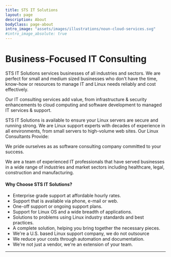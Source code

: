 ```yaml
---
title: STS IT Solutions
layout: page
description: About
bodyClass: page-about
intro_image: "assets/images/illustrations/noun-cloud-services.svg"
#intro_image_absolute: true
---
```


<!-- Comment out logo image
![sts-logo](/images/logo/sts-idea-logo.png)
-->
# Business-Focused IT Consulting
STS IT Solutions services businesses of all industries and sectors. We are perfect for small and medium sized businesses who don't have the time, know-how or resources to manage IT and Linux needs reliably and cost effectively. 

Our IT consulting services add value, from infrastructure & security enhancements to cloud computing and software development to managed IT services & support.

STS IT Solutions is available to ensure your Linux servers are secure and running strong. We are Linux support experts with decades of experience in all environments, from small servers to high-volume web sites.
Our Linux Consultants Provide:

We pride ourselves as as software consulting company committed to your success.

We are a team of experienced IT professionals that have served businesses in a wide range of industries and market sectors including healthcare, legal, construction and manufacturing.

#### Why Choose STS IT Solutions?

* Enterprise grade support at affordable hourly rates.
* Support that is available via phone, e-mail or web.
* One-off support or ongoing support plans.
* Support for Linux OS and a wide breadth of applications.
* Solutions to problems using Linux industry standards and best practices.
* A complete solution, helping you bring together the necessary pieces.
* We're a U.S. based Linux support company, we do not outsource
* We reduce your costs through automation and documentation.
* We're not just a vendor, we're an extension of your team.



---